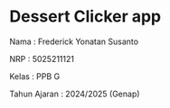 # Dessert Clicker app


Nama           : Frederick Yonatan Susanto

NRP            : 5025211121

Kelas          : PPB G

Tahun Ajaran   : 2024/2025 (Genap)
